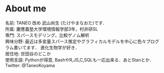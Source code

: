 # About me
名前: TANEO 改め 武山尚生 (たけやまなおた)です．<br>
所属: 慶應義塾大学環境情報学部3年，村井研SL<br>
専門: スパースモデリング，比較ゲノム解析<br>
興味分野: 最近は多変量スパース推定やグラフィカルモデルを中心に色々プログラム書いてます． 進化生物学が好き．<br>
居住地: 世田谷のどこか<br>
使用言語: Pythonが得意, BashやR,JS,C,SQLも一応出来る．あとStanとか．<br>
Twitter: @TaneoKoyama<br>
<br>
